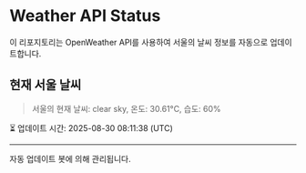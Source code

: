 
# Weather API Status

이 리포지토리는 OpenWeather API를 사용하여 서울의 날씨 정보를 자동으로 업데이트합니다.

## 현재 서울 날씨
> 서울의 현재 날씨: clear sky, 온도: 30.61°C, 습도: 60%

⏳ 업데이트 시간: 2025-08-30 08:11:38 (UTC)

---
자동 업데이트 봇에 의해 관리됩니다.
